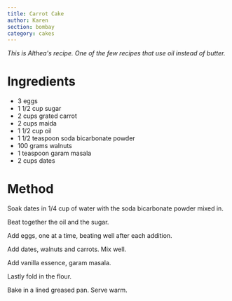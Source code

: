 ```yaml
---
title: Carrot Cake
author: Karen
section: bombay
category: cakes
---
```


_This is Althea's recipe. One of the few recipes that use oil instead of butter._

# Ingredients

* 3 eggs
* 1 1/2 cup sugar
* 2 cups grated carrot
* 2 cups maida
* 1 1/2 cup oil
* 1 1/2 teaspoon soda bicarbonate powder
* 100 grams walnuts
* 1 teaspoon garam masala
* 2 cups dates

# Method

Soak dates in 1/4 cup of water with the soda bicarbonate powder mixed in.

Beat together the oil and the sugar.

Add eggs, one at a time, beating well after each addition.

Add dates, walnuts and carrots. Mix well.

Add vanilla essence, garam masala.

Lastly fold in the flour.

Bake in a lined greased pan. Serve warm.
